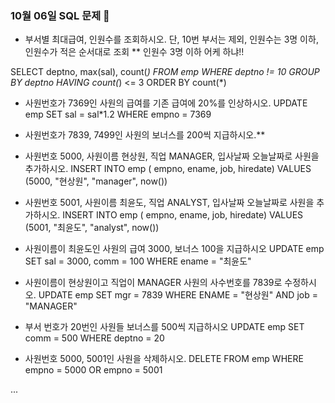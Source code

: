 ### 10월 06일 SQL 문제 👼

- 부서별 최대급여, 인원수를 조회하시오. 단, 10번 부서는 제외, 
인원수는 3명 이하, 인원수가 적은 순서대로 조회
** 인원수 3명 이하 어케 하냐!!

SELECT deptno, max(sal), count(*) FROM emp WHERE deptno != 10 GROUP BY deptno HAVING count(*) <= 3 ORDER BY count(*)


- 사원번호가 7369인 사원의 급여를 기존 급여에 20%를 인상하시오.
UPDATE emp SET sal = sal*1.2 WHERE empno = 7369


- 사원번호가 7839, 7499인 사원의 보너스를 200씩 지급하시오.**


- 사원번호 5000, 사원이름 현상원, 직업 MANAGER, 입사날짜 오늘날짜로 사원을 추가하시오.
INSERT INTO emp ( empno, ename, job, hiredate) VALUES (5000, "현상원", "manager", now())


- 사원번호 5001, 사원이름 최윤도, 직업 ANALYST, 입사날짜 오늘날짜로 사원을 추가하시오.
INSERT INTO emp ( empno, ename, job, hiredate) VALUES (5001, "최윤도", "analyst", now())


- 사원이름이 최윤도인 사원의 급여 3000, 보너스 100을 지급하시오
UPDATE emp SET sal = 3000, comm = 100 WHERE ename = "최윤도"

- 사원이름이 현상원이고 직업이 MANAGER 사원의 사수번호를 7839로 수정하시오.
UPDATE emp SET mgr = 7839 WHERE ENAME = "현상원" AND job = "MANAGER"


- 부서 번호가 20번인 사원들 보너스를 500씩 지급하시오
UPDATE emp SET comm = 500 WHERE deptno = 20

- 사원번호 5000, 5001인 사원을 삭제하시오.
DELETE FROM emp WHERE empno = 5000 OR empno = 5001

...



